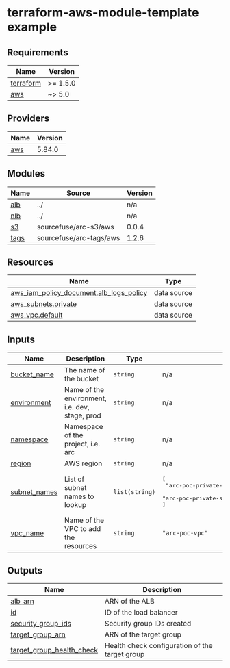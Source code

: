 # terraform-aws-module-template example

<!-- BEGINNING OF PRE-COMMIT-TERRAFORM DOCS HOOK -->
## Requirements

| Name | Version |
|------|---------|
| <a name="requirement_terraform"></a> [terraform](#requirement\_terraform) | >= 1.5.0 |
| <a name="requirement_aws"></a> [aws](#requirement\_aws) | ~> 5.0 |

## Providers

| Name | Version |
|------|---------|
| <a name="provider_aws"></a> [aws](#provider\_aws) | 5.84.0 |

## Modules

| Name | Source | Version |
|------|--------|---------|
| <a name="module_alb"></a> [alb](#module\_alb) | ../ | n/a |
| <a name="module_nlb"></a> [nlb](#module\_nlb) | ../ | n/a |
| <a name="module_s3"></a> [s3](#module\_s3) | sourcefuse/arc-s3/aws | 0.0.4 |
| <a name="module_tags"></a> [tags](#module\_tags) | sourcefuse/arc-tags/aws | 1.2.6 |

## Resources

| Name | Type |
|------|------|
| [aws_iam_policy_document.alb_logs_policy](https://registry.terraform.io/providers/hashicorp/aws/latest/docs/data-sources/iam_policy_document) | data source |
| [aws_subnets.private](https://registry.terraform.io/providers/hashicorp/aws/latest/docs/data-sources/subnets) | data source |
| [aws_vpc.default](https://registry.terraform.io/providers/hashicorp/aws/latest/docs/data-sources/vpc) | data source |

## Inputs

| Name | Description | Type | Default | Required |
|------|-------------|------|---------|:--------:|
| <a name="input_bucket_name"></a> [bucket\_name](#input\_bucket\_name) | The name of the bucket | `string` | n/a | yes |
| <a name="input_environment"></a> [environment](#input\_environment) | Name of the environment, i.e. dev, stage, prod | `string` | n/a | yes |
| <a name="input_namespace"></a> [namespace](#input\_namespace) | Namespace of the project, i.e. arc | `string` | n/a | yes |
| <a name="input_region"></a> [region](#input\_region) | AWS region | `string` | n/a | yes |
| <a name="input_subnet_names"></a> [subnet\_names](#input\_subnet\_names) | List of subnet names to lookup | `list(string)` | <pre>[<br>  "arc-poc-private-subnet-private-us-east-1a",<br>  "arc-poc-private-subnet-private-us-east-1b"<br>]</pre> | no |
| <a name="input_vpc_name"></a> [vpc\_name](#input\_vpc\_name) | Name of the VPC to add the resources | `string` | `"arc-poc-vpc"` | no |

## Outputs

| Name | Description |
|------|-------------|
| <a name="output_alb_arn"></a> [alb\_arn](#output\_alb\_arn) | ARN of the ALB |
| <a name="output_id"></a> [id](#output\_id) | ID of the load balancer |
| <a name="output_security_group_ids"></a> [security\_group\_ids](#output\_security\_group\_ids) | Security group IDs created |
| <a name="output_target_group_arn"></a> [target\_group\_arn](#output\_target\_group\_arn) | ARN of the target group |
| <a name="output_target_group_health_check"></a> [target\_group\_health\_check](#output\_target\_group\_health\_check) | Health check configuration of the target group |
<!-- END OF PRE-COMMIT-TERRAFORM DOCS HOOK -->
